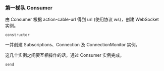 ### 第一梯队 Consumer

由 Consumer 根据 action-cable-url 得到 url (使用协议 ws)，创建 WebSocket 实例。

```
constructor
```

一并创建 Subscriptions、Connection 及 ConnectionMonitor 实例。

这几个实例之间要互相操作的话，通过 Consumer 实例完成。

```
send
```

